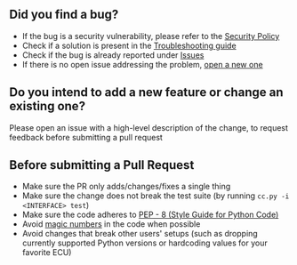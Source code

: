 ## Did you find a bug?
* If the bug is a security vulnerability, please refer to the [Security Policy](https://github.com/CaringCaribou/caringcaribou/blob/master/SECURITY.md)
* Check if a solution is present in the [Troubleshooting guide](https://github.com/CaringCaribou/caringcaribou/blob/master/documentation/troubleshooting.md)
* Check if the bug is already reported under [Issues](https://github.com/CaringCaribou/caringcaribou/issues)
* If there is no open issue addressing the problem, [open a new one](https://github.com/CaringCaribou/caringcaribou/issues/new)

## Do you intend to add a new feature or change an existing one?
Please open an issue with a high-level description of the change, to request feedback before submitting a pull request

## Before submitting a Pull Request
* Make sure the PR only adds/changes/fixes a single thing
* Make sure the change does not break the test suite (by running `cc.py -i <INTERFACE> test`)
* Make sure the code adheres to [PEP - 8 (Style Guide for Python Code)](https://peps.python.org/pep-0008/)
* Avoid [magic numbers](https://en.wikipedia.org/wiki/Magic_number_(programming)) in the code when possible
* Avoid changes that break other users' setups (such as dropping currently supported Python versions or hardcoding values for your favorite ECU)

